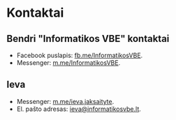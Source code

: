 # Kontaktai

## Bendri "Informatikos VBE" kontaktai

- Facebook puslapis: [fb.me/InformatikosVBE](https://fb.me/InformatikosVBE).
- Messenger: [m.me/InformatikosVBE](https://m.me/InformatikosVBE).

## Ieva

- Messenger: [m.me/ieva.jaksaityte](http://m.me/ieva.jaksaityte).
- El. pašto adresas: [ieva@informatikosvbe.lt](mailto:ieva@informatikosvbe.lt).
